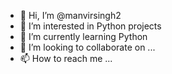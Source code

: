 - 👋 Hi, I’m @manvirsingh2
- 👀 I’m interested in Python projects
- 🌱 I’m currently learning Python
- 💞️ I’m looking to collaborate on ...
- 📫 How to reach me ...

<!---
manvirsingh2/manvirsingh2 is a ✨ special ✨ repository because its `README.md` (this file) appears on your GitHub profile.
You can click the Preview link to take a look at your changes.
--->
